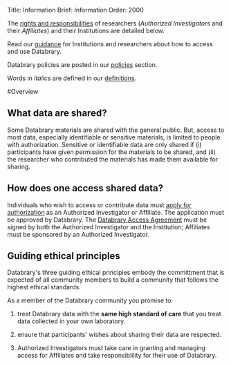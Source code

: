 Title: Information
Brief: Information
Order: 2000

The [rights and responsibilities](|filename|user-guide/responsibilities.md) of researchers (*Authorized Investigators* and their *Affiliates*) and their Institutions are detailed below. 

Read our [guidance](|filename|user-guide/guidance.md) for Institutions and researchers about how to access and use Databrary.

Databrary policies are posted in our [policies](|filename|user-guide/policies.md) section.

Words in *italics* are defined in our [definitions](|filename|policies/definitions.mdi).

#Overview

## What data are shared?

Some Databrary materials are shared with the general public. But, access to most data, especially identifiable or sensitive materials, is limited to people with authorization. 
Sensitive or identifiable data are only shared if (i) participants have given permission for the materials to be shared, and (ii) the researcher who contributed the materials has made them available for sharing.

## How does one access shared data?

Individuals who wish to access or contribute data must [apply for authorization](|filename|user-guide/investigators/getting-authorized.md) as an Authorized Investigator or Affiliate. 
The application must be approved by Databrary. The [Databrary Access Agreement](|filename|user-guide/policies/investigator-agreement.mdi) must be signed by both the Authorized Investigator and the Institution; Affiliates must be sponsored by an Authorized Investigator.

## Guiding ethical principles

Databrary's three guiding ethical principles embody the committment that is expected of all community members to build a community that follows the highest ethical standards.

As a member of the Databrary community you promise to:

1. treat Databrary data with the **same high standard of care** that you treat data collected in your own laboratory.

1. ensure that participants' wishes about sharing their data are respected. 

1. Authorized Investigators must take care in granting and managing access for Affiliates and take responsiblility for their use of Databrary.
